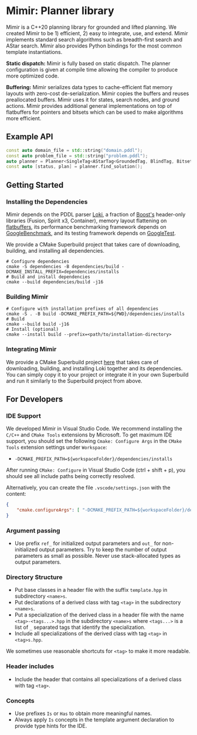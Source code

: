 # Mimir: Planner library

Mimir is a C++20 planning library for grounded and lifted planning. We created Mimir to be 1) efficient, 2) easy to integrate, use, and extend. Mimir implements standard search algorithms such as breadth-first search and AStar search. Mimir also provides Python bindings for the most common template instantiations.

**Static dispatch:** Mimir is fully based on static dispatch. The planner configuration is given at compile time allowing the compiler to produce more optimized code.

**Buffering:** Mimir serializes data types to cache-efficient flat memory layouts with zero-cost de-serialization. Mimir copies the buffers and reuses preallocated buffers. Mimir uses it for states, search nodes, and ground actions. Mimir provides additional general implementations on top of flatbuffers for pointers and bitsets which can be used to make algorithms more efficient.

## Example API

```cpp
const auto domain_file = std::string("domain.pddl");
const auto problem_file = std::string("problem.pddl");
auto planner = Planner<SingleTag<AStarTag<GroundedTag, BlindTag, BitsetStateTag, DefaultActionTag, DefaultAAGTag, DefaultSSGTag>>>(domain_file, problem_file);
const auto [status, plan] = planner.find_solution();
```


## Getting Started

### Installing the Dependencies

Mimir depends on the PDDL parser [Loki](https://github.com/drexlerd/Loki), a fraction of [Boost's](boost.org) header-only libraries (Fusion, Spirit x3, Container), memory layout flattening on [flatbuffers](https://github.com/google/flatbuffers), its performance benchmarking framework depends on [GoogleBenchmark](https://github.com/google/benchmark), and its testing framework depends on [GoogleTest](https://github.com/google/googletest).

We provide a CMake Superbuild project that takes care of downloading, building, and installing all dependencies.

```console
# Configure dependencies
cmake -S dependencies -B dependencies/build -DCMAKE_INSTALL_PREFIX=dependencies/installs
# Build and install dependencies
cmake --build dependencies/build -j16
```

### Building Mimir

```console
# Configure with installation prefixes of all dependencies
cmake -S . -B build -DCMAKE_PREFIX_PATH=${PWD}/dependencies/installs
# Build
cmake --build build -j16
# Install (optional)
cmake --install build --prefix=<path/to/installation-directory>
```

### Integrating Mimir

We provide a CMake Superbuild project [here](https://github.com/simon-stahlberg/mimir/tree/templated-design/tests/integration) that takes care of downloading, building, and installing Loki together and its dependencies. You can simply copy it to your project or integrate it in your own Superbuild and run it similarly to the Superbuild project from above.


## For Developers

### IDE Support

We developed Mimir in Visual Studio Code. We recommend installing the `C/C++` and `CMake Tools` extensions by Microsoft. To get maximum IDE support, you should set the following `Cmake: Configure Args` in the `CMake Tools` extension settings under `Workspace`:

- `-DCMAKE_PREFIX_PATH=${workspaceFolder}/dependencies/installs`

After running `CMake: Configure` in Visual Studio Code (ctrl + shift + p), you should see all include paths being correctly resolved.

Alternatively, you can create the file `.vscode/settings.json` with the content:

```json
{
    "cmake.configureArgs": [ "-DCMAKE_PREFIX_PATH=${workspaceFolder}/dependencies/installs" ]
}
```

### Argument passing

- Use prefix `ref_` for initialized output parameters and `out_` for non-initialized output parameters. Try to keep the number of output parameters as small as possible. Never use stack-allocated types as output parameters.

### Directory Structure

- Put base classes in a header file with the suffix `template.hpp` in subdirectory `<name>s`.
- Put declarations of a derived class with tag `<tag>` in the subdirectory `<name>s`.
- Put a specialization of the derived class in a header file with the name `<tag>-<tags...>.hpp` in the subdirectory `<name>s` where `<tags...>` is a list of `_` separated tags that identify the specialization.
- Include all specializations of the derived class with tag `<tag>` in `<tag>s.hpp`.

We sometimes use reasonable shortcuts for `<tag>` to make it more readable.

### Header includes

- Include the header that contains all specializations of a derived class with tag `<tag>`.

### Concepts

- Use prefixes `Is` or `Has` to obtain more meaningful names.
- Always apply `Is` concepts in the template argument declaration to provide type hints for the IDE.
